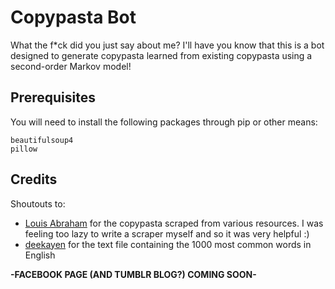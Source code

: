 # Copypasta Bot

What the f*ck did you just say about me? I'll have you know that this is a bot
designed to generate copypasta learned from existing copypasta using a
second-order Markov model!

## Prerequisites

You will need to install the following packages through pip or other means:

```
beautifulsoup4
pillow
```

## Credits

Shoutouts to:

- [Louis Abraham](https://github.com/louisabraham/copypasta-data) for
  the copypasta scraped from various resources. I was feeling too lazy to write a
  scraper myself and so it was very helpful :)
- [deekayen](https://gist.github.com/deekayen/4148741) for the text file
  containing the 1000 most common words in English

**-FACEBOOK PAGE (AND TUMBLR BLOG?) COMING SOON-**